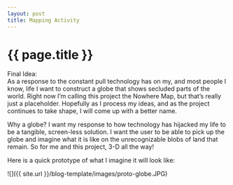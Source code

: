 ```yaml
---
layout: post
title: Mapping Activity
---
```


{{ page.title }}
================

<p class="meta">

Final Idea:  
As a response to the constant pull technology has on my, and most people I know, life I want to construct a globe that shows secluded parts of the world. Right now I’m calling this project the Nowhere Map, but that’s really just a placeholder.  Hopefully as I process my ideas, and as the project continues to take shape, I will come up with a better name.

Why a globe?  I want my response to how technology has hijacked my life to be a tangible, screen-less solution.  I want the user to be able to pick up the globe and imagine what it is like on the unrecognizable blobs of land that remain.   So for me and this project, 3-D all the way!  
  
Here is a quick prototype of what I imagine it will look like:


![]({{ site.url }}/blog-template/images/proto-globe.JPG)

